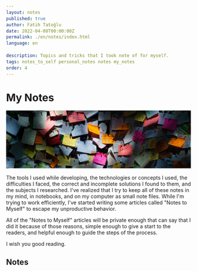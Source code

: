 ```yaml
---
layout: notes
published: true
author: Fatih Tatoğlu
date: 2022-04-08T00:00:00Z
permalink: ./en/notes/index.html
language: en

description: Topics and tricks that I took note of for myself.
tags: notes_to_self personal_notes notes my_notes
order: 4
---
```


# My Notes

![My Notes](../../image/notes.jpg)

The tools I used while developing, the technologies or concepts I used, the difficulties I faced, the correct and incomplete solutions I found to them, and the subjects I researched. I've realized that I try to keep all of these notes in my mind, in notebooks, and on my computer as small note files. While I'm trying to work efficiently, I've started writing some articles called "Notes to Myself" to escape my unproductive behavior.

All of the "Notes to Myself" articles will be private enough that can say that I did it because of those reasons, simple enough to give a start to the readers, and helpful enough to guide the steps of the process.

I wish you good reading.

## Notes
